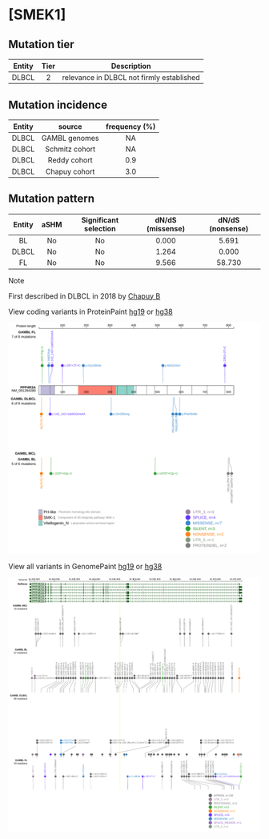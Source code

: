 # [SMEK1]

## Mutation tier

|Entity|Tier|Description                              |
|:------:|:----:|-----------------------------------------|
|DLBCL |2   |relevance in DLBCL not firmly established|
## Mutation incidence

|Entity|source        |frequency (%)|
|:------:|:--------------:|:-------------:|
|DLBCL |GAMBL genomes | NA          |
|DLBCL |Schmitz cohort| NA          |
|DLBCL |Reddy cohort  |0.9          |
|DLBCL |Chapuy cohort |3.0          |

## Mutation pattern

|Entity|aSHM|Significant selection|dN/dS (missense)|dN/dS (nonsense)|
|:------:|:----:|:---------------------:|:----------------:|:----------------:|
|BL    |No  |No                   |0.000           | 5.691          |
|DLBCL |No  |No                   |1.264           | 0.000          |
|FL    |No  |No                   |9.566           |58.730          |


> [!NOTE]
> First described in DLBCL in 2018 by [Chapuy B](https://pubmed.ncbi.nlm.nih.gov/29713087)


View coding variants in ProteinPaint [hg19](https://www.bcgsc.ca/downloads/morinlab/GAMBL/test/genes/SMEK1_protein.html)  or [hg38](https://www.bcgsc.ca/downloads/morinlab/GAMBL/test/genes/SMEK1_protein_hg38.html)

![image](images/proteinpaint/SMEK1_NM_001284280.svg)

View all variants in GenomePaint [hg19](https://www.bcgsc.ca/downloads/morinlab/GAMBL/test/genes/SMEK1.html)  or [hg38](https://www.bcgsc.ca/downloads/morinlab/GAMBL/test/genes/SMEK1_hg38.html)

![image](images/proteinpaint/SMEK1.svg)
